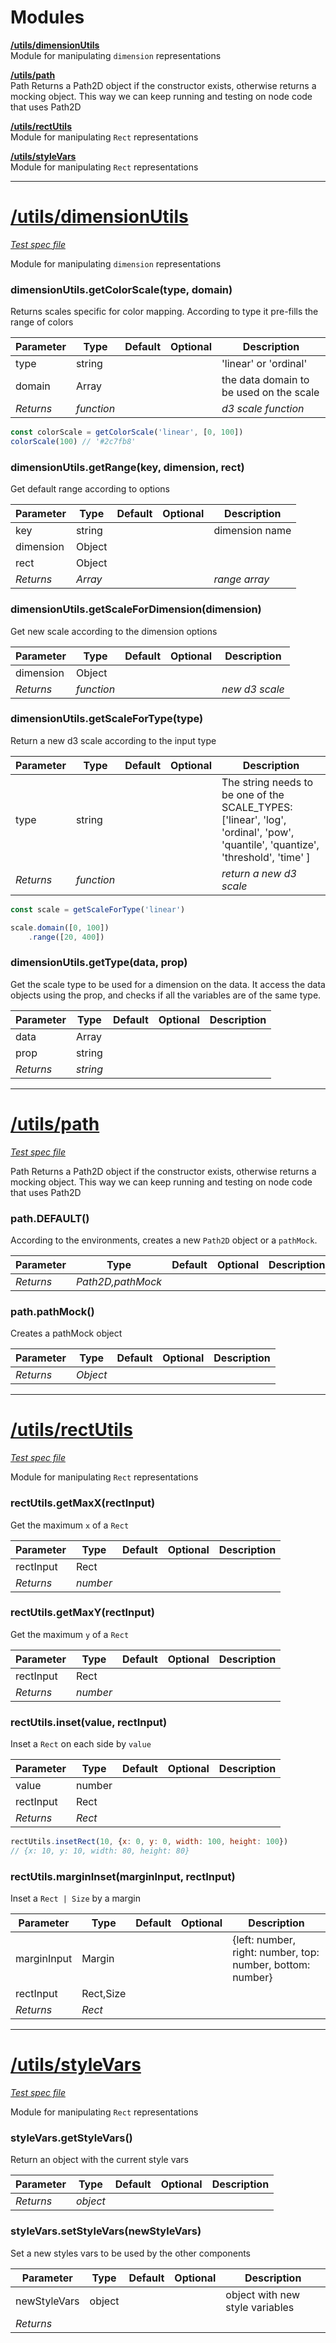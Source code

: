 # Modules
**[/utils/dimensionUtils](#utils/dimensionUtils)**		
Module for manipulating `dimension` representations

**[/utils/path](#utils/path)**		
Path
Returns a Path2D object if the constructor exists, otherwise returns a mocking object.
This way we can keep running and testing on node code that uses Path2D

**[/utils/rectUtils](#utils/rectUtils)**		
Module for manipulating `Rect` representations

**[/utils/styleVars](#utils/styleVars)**		
Module for manipulating `Rect` representations


---
# [/utils/dimensionUtils](../src/utils/dimensionUtils.js)
*[Test spec file](../src/utils/dimensionUtils-test.js)*

Module for manipulating `dimension` representations

### dimensionUtils.getColorScale(type, domain)

Returns scales specific for color mapping.
According to type it pre-fills the range of colors

Parameter | Type | Default | Optional | Description
--------- | ---- | ------- | -------- | -----------
type | string |  |  | 'linear' or 'ordinal'
domain | Array |  |  | the data domain to be used on the scale
*Returns* | *function* | | | *d3 scale function*


```jsx
const colorScale = getColorScale('linear', [0, 100])
colorScale(100) // '#2c7fb8'
```
### dimensionUtils.getRange(key, dimension, rect)

Get default range according to options

Parameter | Type | Default | Optional | Description
--------- | ---- | ------- | -------- | -----------
key | string |  |  | dimension name
dimension | Object |  |  | 
rect | Object |  |  | 
*Returns* | *Array* | | | *range array*

### dimensionUtils.getScaleForDimension(dimension)

Get new scale according to the dimension options

Parameter | Type | Default | Optional | Description
--------- | ---- | ------- | -------- | -----------
dimension | Object |  |  | 
*Returns* | *function* | | | *new d3 scale*

### dimensionUtils.getScaleForType(type)

Return a new d3 scale according to the input type

Parameter | Type | Default | Optional | Description
--------- | ---- | ------- | -------- | -----------
type | string |  |  | The string needs to be one of the SCALE_TYPES: ['linear', 'log', 'ordinal', 'pow', 'quantile', 'quantize', 'threshold', 'time' ]
*Returns* | *function* | | | *return a new d3 scale*


```jsx
const scale = getScaleForType('linear')

scale.domain([0, 100])
	.range([20, 400])
```
### dimensionUtils.getType(data, prop)

Get the scale type to be used for a dimension on the data.
It access the data objects using the prop, and checks if all the variables are of the same type.

Parameter | Type | Default | Optional | Description
--------- | ---- | ------- | -------- | -----------
data | Array |  |  | 
prop | string |  |  | 
*Returns* | *string* | | | 

---
# [/utils/path](../src/utils/path.js)
*[Test spec file](../src/utils/path-test.js)*

Path
Returns a Path2D object if the constructor exists, otherwise returns a mocking object.
This way we can keep running and testing on node code that uses Path2D

### path.DEFAULT()

According to the environments, creates a new `Path2D` object or a `pathMock`.

Parameter | Type | Default | Optional | Description
--------- | ---- | ------- | -------- | -----------
*Returns* | *Path2D,pathMock* | | | 

### path.pathMock()

Creates a pathMock object

Parameter | Type | Default | Optional | Description
--------- | ---- | ------- | -------- | -----------
*Returns* | *Object* | | | 

---
# [/utils/rectUtils](../src/utils/rectUtils.js)
*[Test spec file](../src/utils/rectUtils-test.js)*

Module for manipulating `Rect` representations

### rectUtils.getMaxX(rectInput)

Get the maximum `x` of a `Rect`

Parameter | Type | Default | Optional | Description
--------- | ---- | ------- | -------- | -----------
rectInput | Rect |  |  | 
*Returns* | *number* | | | 

### rectUtils.getMaxY(rectInput)

Get the maximum `y` of a `Rect`

Parameter | Type | Default | Optional | Description
--------- | ---- | ------- | -------- | -----------
rectInput | Rect |  |  | 
*Returns* | *number* | | | 

### rectUtils.inset(value, rectInput)

Inset a `Rect` on each side by `value`

Parameter | Type | Default | Optional | Description
--------- | ---- | ------- | -------- | -----------
value | number |  |  | 
rectInput | Rect |  |  | 
*Returns* | *Rect* | | | 


```jsx
rectUtils.insetRect(10, {x: 0, y: 0, width: 100, height: 100})
// {x: 10, y: 10, width: 80, height: 80}
```
### rectUtils.marginInset(marginInput, rectInput)

Inset a `Rect | Size` by a margin

Parameter | Type | Default | Optional | Description
--------- | ---- | ------- | -------- | -----------
marginInput | Margin |  |  | {left: number, right: number, top: number, bottom: number}
rectInput | Rect,Size |  |  | 
*Returns* | *Rect* | | | 

---
# [/utils/styleVars](../src/utils/styleVars.js)
*[Test spec file](../src/utils/styleVars-test.js)*

Module for manipulating `Rect` representations

### styleVars.getStyleVars()

Return an object with the current style vars

Parameter | Type | Default | Optional | Description
--------- | ---- | ------- | -------- | -----------
*Returns* | *object* | | | 

### styleVars.setStyleVars(newStyleVars)

Set a new styles vars to be used by the other components

Parameter | Type | Default | Optional | Description
--------- | ---- | ------- | -------- | -----------
newStyleVars | object |  |  | object with new style variables
*Returns* |  | | | 

